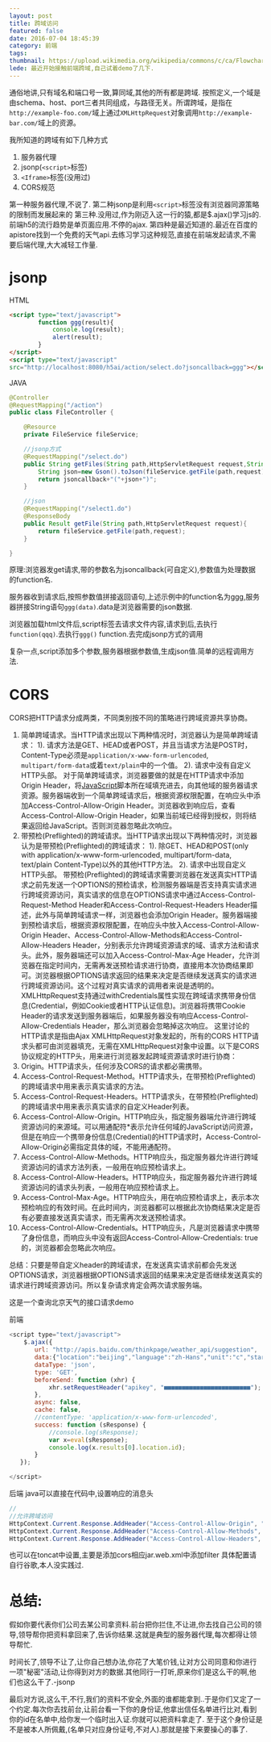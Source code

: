 ```yaml
---
layout: post
title: 跨域访问
featured: false
date: 2016-07-04 18:45:39
category: 前端
tags:
thumbnail: https://upload.wikimedia.org/wikipedia/commons/c/ca/Flowchart_showing_Simple_and_Preflight_XHR.svg
lede: 最近开始接触前端跨域,自己试着demo了几下.
---
```


通俗地讲,只有域名和端口号一致,算同域,其他的所有都是跨域.
按照定义,一个域是由schema、host、port三者共同组成，与路径无关。所谓跨域，是指在`http://example-foo.com/`域上通过`XMLHttpRequest`对象调用`http://example-bar.com/`域上的资源。

我所知道的跨域有如下几种方式
1. 服务器代理
2. jsonp(`<script>`标签)
3. `<Iframe>`标签(没用过)
4. CORS规范

第一种服务器代理,不说了.
第二种jsonp是利用`<script>`标签没有浏览器同源策略的限制而发展起来的
第三种.没用过,作为刚迈入这一行的猿,都是$.ajax()学习js的.前端h5的流行趋势是单页面应用.不停的ajax.
第四种是最近知道的.最近在百度的apistore找到一个免费的天气api.去练习学习这种规范,直接在前端发起请求,不需要后端代理,大大减轻工作量.

# jsonp
HTML
```html
<script type="text/javascript">
        function ggg(result){
            console.log(result);
            alert(result);
        }
</script>
<script type="text/javascript" 
src="http://localhost:8080/h5ai/action/select.do?jsoncallback=ggg"></script>
```
JAVA
```java
@Controller
@RequestMapping("/action")
public class FileController {

    @Resource
    private FileService fileService;

    //jsonp方式
    @RequestMapping("/select.do")
	public String getFiles(String path,HttpServletRequest request,String jsoncallback){
		String json=new Gson().toJson(fileService.getFile(path,request));
		return jsoncallback+"("+json+")";  
	}

    //json
    @RequestMapping("/select1.do")
	@ResponseBody
	public Result getFile(String path,HttpServletRequest request){
		return fileService.getFile(path,request);
	}

}	
```

原理:浏览器发get请求,带的参数名为jsoncallback(可自定义),参数值为处理数据的function名. 

服务器收到请求后,按照参数值拼接返回语句,上述示例中的function名为ggg,服务器拼接String语句`ggg(data)`.data是浏览器需要的json数据.

浏览器加载html文件后,script标签去请求文件内容,请求到后,去执行`function(qqq)`.去执行`ggg()` function.去完成jsonp方式的调用


复杂一点,script添加多个参数,服务器根据参数值,生成json值.简单的远程调用方法.

# CORS

CORS把HTTP请求分成两类，不同类别按不同的策略进行跨域资源共享协商。
1. 简单跨域请求。当HTTP请求出现以下两种情况时，浏览器认为是简单跨域请求：
1). 请求方法是GET、HEAD或者POST，并且当请求方法是POST时，Content-Type必须是`application/x-www-form-urlencoded`, `multipart/form-data`或着`text/plain`中的一个值。
2). 请求中没有自定义HTTP头部。
对于简单跨域请求，浏览器要做的就是在HTTP请求中添加Origin Header，将[JavaScript](http://lib.csdn.net/base/18)脚本所在域填充进去，向其他域的服务器请求资源。服务器端收到一个简单跨域请求后，根据资源权限配置，在响应头中添加Access-Control-Allow-Origin Header。浏览器收到响应后，查看Access-Control-Allow-Origin Header，如果当前域已经得到授权，则将结果返回给JavaScript。否则浏览器忽略此次响应。
2. 带预检(Preflighted)的跨域请求。当HTTP请求出现以下两种情况时，浏览器认为是带预检(Preflighted)的跨域请求：
1). 除GET、HEAD和POST(only with application/x-www-form-urlencoded, multipart/form-data, text/plain Content-Type)以外的其他HTTP方法。
2). 请求中出现自定义HTTP头部。
带预检(Preflighted)的跨域请求需要浏览器在发送真实HTTP请求之前先发送一个OPTIONS的预检请求，检测服务器端是否支持真实请求进行跨域资源访问，真实请求的信息在OPTIONS请求中通过Access-Control-Request-Method Header和Access-Control-Request-Headers Header描述，此外与简单跨域请求一样，浏览器也会添加Origin Header。服务器端接到预检请求后，根据资源权限配置，在响应头中放入Access-Control-Allow-Origin Header、Access-Control-Allow-Methods和Access-Control-Allow-Headers Header，分别表示允许跨域资源请求的域、请求方法和请求头。此外，服务器端还可以加入Access-Control-Max-Age Header，允许浏览器在指定时间内，无需再发送预检请求进行协商，直接用本次协商结果即可。浏览器根据OPTIONS请求返回的结果来决定是否继续发送真实的请求进行跨域资源访问。这个过程对真实请求的调用者来说是透明的。
XMLHttpRequest支持通过withCredentials属性实现在跨域请求携带身份信息(Credential，例如Cookie或者HTTP认证信息)。浏览器将携带Cookie Header的请求发送到服务器端后，如果服务器没有响应Access-Control-Allow-Credentials Header，那么浏览器会忽略掉这次响应。
这里讨论的HTTP请求是指由Ajax XMLHttpRequest对象发起的，所有的CORS HTTP请求头都可由浏览器填充，无需在XMLHttpRequest对象中设置。以下是CORS协议规定的HTTP头，用来进行浏览器发起跨域资源请求时进行协商：
  1. Origin。HTTP请求头，任何涉及CORS的请求都必需携带。
  2. Access-Control-Request-Method。HTTP请求头，在带预检(Preflighted)的跨域请求中用来表示真实请求的方法。
  3. Access-Control-Request-Headers。HTTP请求头，在带预检(Preflighted)的跨域请求中用来表示真实请求的自定义Header列表。
  4. Access-Control-Allow-Origin。HTTP响应头，指定服务器端允许进行跨域资源访问的来源域。可以用通配符*表示允许任何域的JavaScript访问资源，但是在响应一个携带身份信息(Credential)的HTTP请求时，Access-Control-Allow-Origin必需指定具体的域，不能用通配符。
  5. Access-Control-Allow-Methods。HTTP响应头，指定服务器允许进行跨域资源访问的请求方法列表，一般用在响应预检请求上。
  6. Access-Control-Allow-Headers。HTTP响应头，指定服务器允许进行跨域资源访问的请求头列表，一般用在响应预检请求上。
  7. Access-Control-Max-Age。HTTP响应头，用在响应预检请求上，表示本次预检响应的有效时间。在此时间内，浏览器都可以根据此次协商结果决定是否有必要直接发送真实请求，而无需再次发送预检请求。
  8. Access-Control-Allow-Credentials。HTTP响应头，凡是浏览器请求中携带了身份信息，而响应头中没有返回Access-Control-Allow-Credentials: true的，浏览器都会忽略此次响应。

总结：只要是带自定义header的跨域请求，在发送真实请求前都会先发送OPTIONS请求，浏览器根据OPTIONS请求返回的结果来决定是否继续发送真实的请求进行跨域资源访问。所以复杂请求肯定会两次请求服务端。


这是一个查询北京天气的接口请求demo

前端
```javascript
<script type="text/javascript">
	$.ajax({  
	   url: "http://apis.baidu.com/thinkpage/weather_api/suggestion",
	   data:{"location":"beijing","language":"zh-Hans","unit":"c","start":"0","days":"3"},
	   dataType: 'json',  
	   type: 'GET',  
	   beforeSend: function (xhr) {  
		   xhr.setRequestHeader("apikey", "■■■■■■■■■■■■■■■■■■■■■■■■");  
	   },  
	   async: false,  
	   cache: false,  
	   //contentType: 'application/x-www-form-urlencoded',  
	   success: function (sResponse) {
		   //console.log(sResponse);
		   var x=eval(sResponse);
		   console.log(x.results[0].location.id);
	   }  
   });  

</script>
```
后端 java可以直接在代码中,设置响应的消息头
```java
//
//允许跨域访问  
HttpContext.Current.Response.AddHeader("Access-Control-Allow-Origin", "*");  
HttpContext.Current.Response.AddHeader("Access-Control-Allow-Methods", "POST, GET, OPTIONS,DELETE,PUT");  
HttpContext.Current.Response.AddHeader("Access-Control-Allow-Headers", "Test");  
```
也可以在toncat中设置,主要是添加cors相应jar.web.xml中添加filter
具体配置请自行谷歌,本人没实践过.




# 总结:

假如你要代表你们公司去某公司拿资料.前台把你拦住,不让进,你去找自己公司的领导,领导帮你把资料拿回来了,告诉你结果.这就是典型的服务器代理,每次都得让领导帮忙.

时间长了,领导不让了,让你自己想办法,你花了大笔价钱,让对方公司同意和你进行一项"秘密"活动,让你得到对方的数据.其他同行一打听,原来你们是这么干的啊,他们也这么干了.-jsonp

最后对方说,这么干,不行,我们的资料不安全,外面的谁都能拿到..于是你们又定了一个约定.每次你去找前台,让前台看一下你的身份证,他拿出信任名单进行比对,看到你的id在名单中,给你发一个临时出入证.你就可以把资料拿走了.
至于这个身份证是不是被本人所佩戴,(名单只对应身份证号,不对人).那就是接下来要操心的事了.
